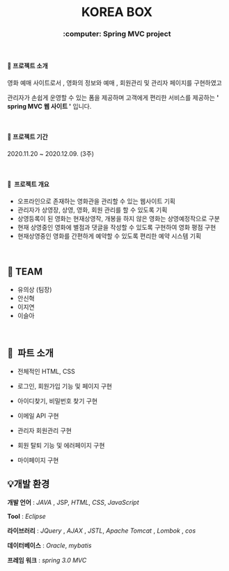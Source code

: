 







# <h1 align = "center"> KOREA BOX</h1>

<h3 align = "center"> :computer: Spring MVC project </h3> 



<br>

#### :gift_heart: 프로젝트 소개 

영화 예매 사이트로서 , 영화의 정보와 예매 , 회원관리 및  관리자 페이지를 구현하였고 

관리자가 손쉽게  운영할 수 있는 폼을 제공하며 고객에게 편리한 서비스를 제공하는  **' spring  MVC  웹 사이트 '** 입니다.



<br>



#### :gift_heart: ​프로젝트 기간

2020.11.20 ~ 2020.12.09.  (3주)

<br>



#### :gift_heart: ​ 프로젝트 개요 

- 오프라인으로 존재하는 영화관을  관리할 수 있는 웹사이트 기획  
- 관리자가 상영장, 상영, 영화, 회원  관리를 할 수 있도록 기획  
- 상영등록이 된 영화는 현재상영작, 개봉을 하지 않은 영화는 상영예정작으로 구분  
- 현재 상영중인 영화에 별점과 댓글을  작성할 수 있도록 구현하여 영화 평점 구현  
- 현재상영중인 영화를 간편하게 예약할 수 있도록 편리한 예약 시스템 기획



<br>



## :blossom: TEAM  

* 유의상 (팀장)
* 안신혁
* 이지연
* 이슬아

<br>



## :blossom: ​ 파트 소개 

* 전체적인 HTML, CSS

* 로그인, 회원가입 기능 및 페이지 구현
* 아이디찾기, 비밀번호 찾기 구현
* 이메일 API 구현
* 관리자 회원관리 구현
* 회원 탈퇴 기능 및 에러페이지 구현
* 마이페이지 구현



## :bulb: ​개발 환경

**개발 언어** :  *JAVA* , JSP, *HTML*, *CSS*, *JavaScript* 

**Tool** : *Eclipse*

**라이브러리** :  *JQuery* , *AJAX*  ,  *JSTL*, *Apache Tomcat* , *Lombok* , *cos*

**데이터베이스** : *Oracle*, *mybatis*

**프레임 워크** : *spring 3.0 MVC*

<br>

